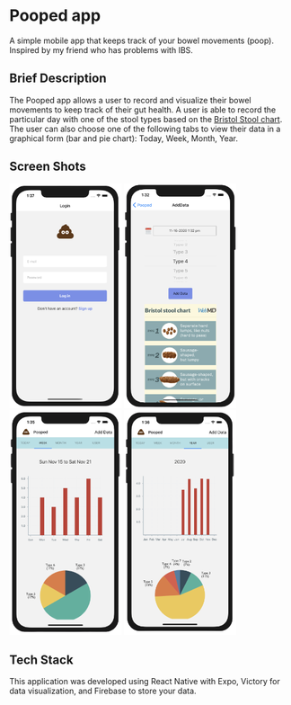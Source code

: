 # Pooped app

A simple mobile app that keeps track of your bowel movements (poop).
Inspired by my friend who has problems with IBS.

## Brief Description

The Pooped app allows a user to record and visualize their bowel movements to keep track of their gut health. A user is able to record the particular day with one of the stool types based on the [Bristol Stool chart](https://www.webmd.com/digestive-disorders/poop-chart-bristol-stool-scale). The user can also choose one of the following tabs to view their data in a graphical form (bar and pie chart): Today, Week, Month, Year.

## Screen Shots

<img src="/assets/Login_screen-removebg.png" width="200" height="400" />
<img src="/assets/Add_data_screen-removebg.png" width="200" height="400" />
<img src="/assets/Week_screen-removebg.png" width="200" height="400" />
<img src="/assets/Year_Screen-removebg.png" width="200" height="400" />

## Tech Stack

This application was developed using React Native with Expo, Victory for data visualization, and Firebase to store your data.
